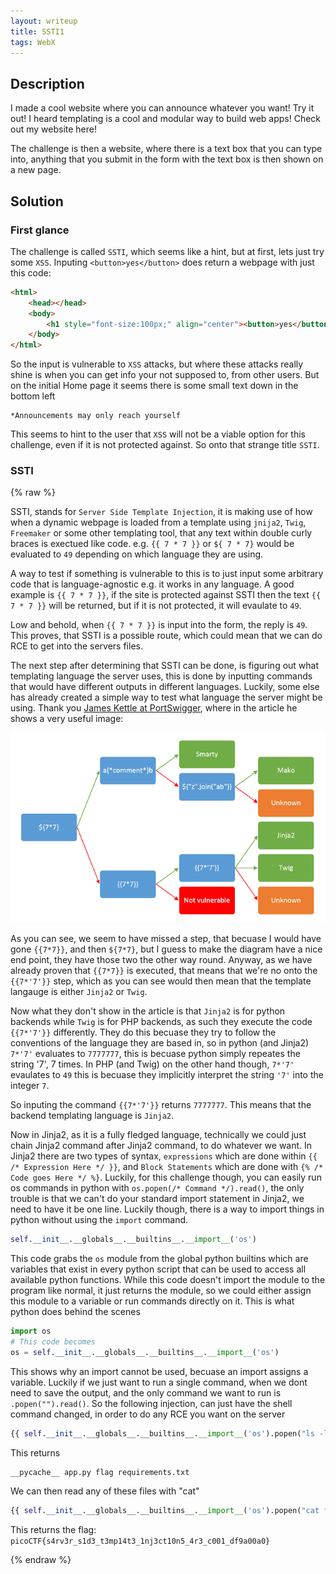 ```yaml
---
layout: writeup
title: SSTI1
tags: WebX
---
```


## Description

I made a cool website where you can announce whatever you want! Try it out! I heard templating is a cool and modular way to build web apps! Check out my website here!

The challenge is then a website, where there is a text box that you can type into, anything that you submit in the form with the text box is then shown on a new page.

## Solution

### First glance

The challenge is called `SSTI`, which seems like a hint, but at first, lets just try some `XSS`. Inputing `<button>yes</button>` does return a webpage with just this code:

```html
<html>
	<head></head>
	<body>
		<h1 style="font-size:100px;" align="center"><button>yes</button></h1>
	</body>
</html>
```

So the input is vulnerable to `XSS` attacks, but where these attacks really shine is when you can get info your not supposed to, from other users. But on the initial Home page it seems there is some small text down in the bottom left

```text
*Announcements may only reach yourself
```

This seems to hint to the user that `XSS` will not be a viable option for this challenge, even if it is not protected against. So onto that strange title `SSTI`.

### SSTI

{% raw %}

SSTI, stands for `Server Side Template Injection`, it is making use of how when a dynamic webpage is loaded from a template using `jnija2`, `Twig`, `Freemaker` or some other templating tool, that any text within double curly braces is exectued like code. e.g. `{{ 7 * 7 }}` or `${ 7 * 7}` would be evaluated to `49` depending on which language they are using.

A way to test if something is vulnerable to this is to just input some arbitrary code that is language-agnostic e.g. it works in any language. A good example is `{{ 7 * 7 }}`, if the site is protected against SSTI then the text `{{ 7 * 7 }}` will be returned, but if it is not protected, it will evaulate to `49`.

Low and behold, when `{{ 7 * 7 }}` is input into the form, the reply is `49`. This proves, that SSTI is a possible route, which could mean that we can do RCE to get into the servers files.

The next step after determining that SSTI can be done, is figuring out what templating language the server uses, this is done by inputting commands that would have different outputs in different languages. Luckily, some else has already created a simple way to test what language the server might be using. Thank you [James Kettle at PortSwigger](https://portswigger.net/research/server-side-template-injection), where in the article he shows a very useful image:

![A Tree structure that shows the branching paths for what language a server with templating could use](/assets/images/writeups_images/SSTI1_SSTI_Template.png)

As you can see, we seem to have missed a step, that becuase I would have gone `{{7*7}}`, and then `${7*7}`, but I guess to make the diagram have a nice end point, they have those two the other way round. Anyway, as we have already proven that `{{7*7}}` is executed, that means that we're no onto the `{{7*'7'}}` step, which as you can see would then mean that the template langauge is either `Jinja2` or `Twig`.

Now what they don't show in the article is that `Jinja2` is for python backends while `Twig` is for PHP backends, as such they execute the code `{{7*'7'}}` differently. They do this becuase they try to follow the conventions of the language they are based in, so in python (and Jinja2) `7*'7'` evaluates to `7777777`, this is becuase python simply repeates the string '7', 7 times. In PHP (and Twig) on the other hand though, `7*'7'` evaulates to `49` this is becuase they implicitly interpret the string `'7'` into the integer `7`.

So inputing the command `{{7*'7'}}` returns `7777777`. This means that the backend templating language is `Jinja2`.

Now in Jinja2, as it is a fully fledged language, technically we could just chain Jinja2 command after Jinja2 command, to do whatever we want.
In Jinja2 there are two types of syntax, `expressions` which are done within `{{ /* Expression Here */ }}`, and `Block Statements` which are done with `{% /* Code goes Here */ %}`.
Luckily, for this challenge though, you can easily run os commands in python with `os.popen(/* Command */).read()`, the only trouble is that we can't do your standard import statement in Jinja2, we need to have it be one line. Luckily though, there is a way to import things in python without using the `import` command.

```python
self.__init__.__globals__.__builtins__.__import__('os')
```

This code grabs the `os` module from the global python builtins which are variables that exist in every python script that can be used to access all available python functions. While this code doesn't import the module to the program like normal, it just returns the module, so we could either assign this module to a variable or run commands directly on it. This is what python does behind the scenes

```python
import os
# This code becomes
os = self.__init__.__globals__.__builtins__.__import__('os')
```

This shows why an import cannot be used, becuase an import assigns a variable. Luckily if we just want to run a single command, when we dont need to save the output, and the only command we want to run is `.popen("").read()`. So the following injection, can just have the shell command changed, in order to do any RCE you want on the server

```python
{{ self.__init__.__globals__.__builtins__.__import__('os').popen("ls -la").read() }}
```

This returns

```text
__pycache__ app.py flag requirements.txt 
```

We can then read any of these files with "cat"

```python
{{ self.__init__.__globals__.__builtins__.__import__('os').popen("cat flag").read() }}
```

This returns the flag: `picoCTF{s4rv3r_s1d3_t3mp14t3_1nj3ct10n5_4r3_c001_df9a00a0}`

{% endraw %}

